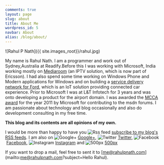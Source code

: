 ```yaml
---
comments: true
layout: page
slug: about
title: About Me
wordpress_id: 5
navbar: About
alias: /blog/about/
---
```


![Rahul P Nath]({{ site.images_root}}/rahul.jpg)



My name is Rahul Nath. I am a programmer and work out of Sydney,Australia at Readify.Before this I was working with Microsoft, India working mostly on [Mediaroom](http://www.ericsson.com/ourportfolio/mediaroom-landingpage) (an IPTV solution, which is now part of Ericsson). I had also spend some time working on Windows Phone and Modern applications for Windows and on building a [service delivery network for Ford](https://blogs.microsoft.com/business-matters/2015/03/17/ford-develops-new-service-delivery-network-for-its-vehicles-powered-by-microsoft-azure/), which is an IoT solution providing connected car experience. Prior to Microsoft I was at L&T Infotech for 3 years and was onto developing a product for the airport domain. I was awarded the [MCCA award](http://www.rahulpnath.com/blog/stars-do-count/) for the year 2011 by Microsoft for contributing to the msdn forums. I am passionate about technology and blog occasionally and also do development consulting in my free time.

**This blog and its contents are all opinions of my own.**

I would be more than happy to have you <img style="border:0;vertical-align: baseline;" alt="Rss feed" src="{{ site.images_root}}/icon-rss.png" /> [subscribe to my blog's RSS feeds](http://feeds2.feedburner.com/rahulpnath). I am also on <img style="border:0;vertical-align: baseline;" alt="Google+" src="{{ site.images_root}}/icon-gplus.png" /> <a href="https://www.google.com/+RahulNath?rel=me" rel="me">Google+</a>, <img style="border:0;vertical-align: baseline;" alt="Twitter" src="{{ site.images_root}}/icon-twitter.png" /> <a href="https://twitter.com/rahulpnath" rel="me">Twitter</a>, <img style="border:0;vertical-align: baseline;" alt="Facebook" src="{{ site.images_root}}/icon-fb.png" /> <a href="https://www.facebook.com/rahulpnath" rel="me">Facebook</a>, <img style="border:0;vertical-align: baseline;" alt="Instagram" src="{{ site.images_root}}/icon-instagram.png" /> <a href="http://instagram.com/rahulpnath/" rel="me">Instagram</a> and  <img style="border:0;vertical-align: baseline;" alt="500px" src="{{ site.images_root}}/icon-500px.png" /> <a href="http://500px.com/rahulpnath" rel="me">500px</a>

If you want to drop a mail, feel free to sent it to [me@rahulpnath.com](mailto:me@rahulpnath.com?subject=Hello Rahul).


